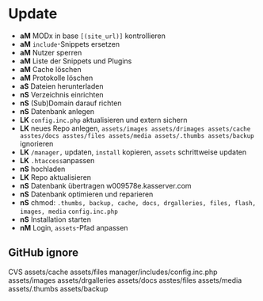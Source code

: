 # Update


* **aM** MODx in base `[(site_url)]` kontrollieren
* **aM** `include`-Snippets ersetzen
* **aM** Nutzer sperren
* **aM** Liste der Snippets und Plugins
* **aM** Cache löschen
* **aM** Protokolle löschen
* **aS** Dateien herunterladen
* **nS** Verzeichnis einrichten
* **nS** (Sub)Domain darauf richten
* **nS** Datenbank anlegen
* **LK** `config.inc.php` aktualisieren und extern sichern
* **LK** neues Repo anlegen, `assets/images assets/drimages assets/cache asstes/docs asstes/files assets/media assets/.thumbs assets/backup` ignorieren
* **LK** `/manager,` updaten,  `install` kopieren, `assets` schrittweise updaten
* **LK** `.htaccess`anpassen
* **nS** hochladen
* **LK** Repo aktualisieren
* **nS** Datenbank übertragen w009578e.kasserver.com
* **nS** Datenbank optimieren und reparieren
* **nS** chmod: `.thumbs, backup, cache, docs, drgalleries, files, flash, images, media`
`config.inc.php`
* **nS** Installation starten
* **nM** Login, `assets`-Pfad anpassen


## GitHub ignore

CVS
assets/cache
assets/files
manager/includes/config.inc.php
assets/images
assets/drgalleries
assets/docs
asstes/files
assets/media 
assets/.thumbs
assets/backup